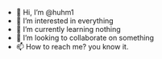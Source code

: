 - 👋 Hi, I’m @huhm1
- 👀 I’m interested in everything
- 🌱 I’m currently learning nothing
- 💞️ I’m looking to collaborate on something
- 📫 How to reach me? you know it.

<!---
huhm1/huhm1 is a ✨ special ✨ repository because its `README.md` (this file) appears on your GitHub profile.
You can click the Preview link to take a look at your changes.
--->
